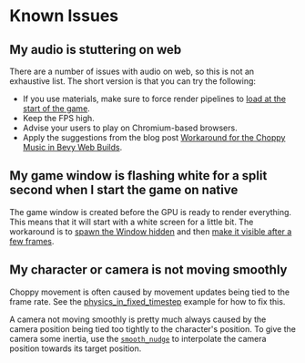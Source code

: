 # Known Issues

## My audio is stuttering on web

There are a number of issues with audio on web, so this is not an exhaustive list. The short version is that you can try the following:

- If you use materials, make sure to force render pipelines to [load at the start of the game](https://github.com/rparrett/bevy_pipelines_ready/blob/main/src/lib.rs).
- Keep the FPS high.
- Advise your users to play on Chromium-based browsers.
- Apply the suggestions from the blog post [Workaround for the Choppy Music in Bevy Web Builds](https://necrashter.github.io/bevy-choppy-music-workaround).

## My game window is flashing white for a split second when I start the game on native

The game window is created before the GPU is ready to render everything.
This means that it will start with a white screen for a little bit.
The workaround is to [spawn the Window hidden](https://github.com/bevyengine/bevy/blob/release-0.14.0/examples/window/window_settings.rs#L29-L32)
and then [make it visible after a few frames](https://github.com/bevyengine/bevy/blob/release-0.14.0/examples/window/window_settings.rs#L56-L64).

## My character or camera is not moving smoothly

Choppy movement is often caused by movement updates being tied to the frame rate.
See the [physics_in_fixed_timestep](https://github.com/bevyengine/bevy/blob/main/examples/movement/physics_in_fixed_timestep.rs) example
for how to fix this.

A camera not moving smoothly is pretty much always caused by the camera position being tied too tightly to the character's position.
To give the camera some inertia, use the [`smooth_nudge`](https://github.com/bevyengine/bevy/blob/main/examples/movement/smooth_follow.rs#L127-L142)
to interpolate the camera position towards its target position.
